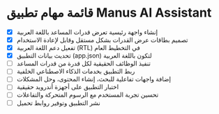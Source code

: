 # قائمة مهام تطبيق Manus AI Assistant

- [x] إنشاء واجهة رئيسية تعرض قدرات المساعد باللغة العربية
- [x] تصميم بطاقات عرض القدرات بشكل مستقل وقابل لإعادة الاستخدام
- [x] تفعيل دعم اللغة العربية (RTL) في التخطيط العام
- [x] تحديث بيانات التطبيق (app.json) لتكون باللغة العربية
- [ ] تنفيذ الوظائف الحقيقية لكل قدرة من قدرات المساعد
- [ ] ربط التطبيق بخدمات الذكاء الاصطناعي الخلفية
- [ ] إضافة واجهات تفاعلية للبحث، إنشاء المحتوى، وحل المشكلات
- [ ] اختبار التطبيق على أجهزة أندرويد حقيقية
- [ ] تحسين تجربة المستخدم مع الرسوم المتحركة والتفاعلات
- [ ] نشر التطبيق وتوفير روابط تحميل

